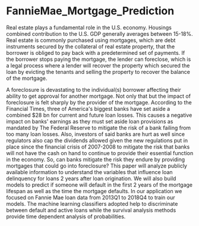 # FannieMae_Mortgage_Prediction
Real estate plays a fundamental role in the U.S. economy. Housings combined contribution to
the U.S. GDP generally averages between 15-18%. Real estate is commonly purchased using
mortgages, which are debt instruments secured by the collateral of real estate property, that
the borrower is obliged to pay back with a predetermined set of payments. If the borrower
stops paying the mortgage, the lender can foreclose, which is a legal process where a lender
will recover the property which secured the loan by evicting the tenants and selling the
property to recover the balance of the mortgage.

A foreclosure is devastating to the individual(s) borrower affecting their ability to get approval
for another mortgage. Not only that but the impact of foreclosure is felt sharply by the provider
of the mortgage. According to the Financial Times, three of America's biggest banks have set
aside a combined $28 bn for current and future loan losses. This causes a negative impact on
banks' earnings as they must set aside loan provisions as mandated by The Federal Reserve to
mitigate the risk of a bank failing from too many loan losses. Also, investors of said banks are
hurt as well since regulators also cap the dividends allowed given the new regulations put in
place since the financial crisis of 2007-2008 to mitigate the risk that banks will not have the
cash on hand to continue to provide their essential function in the economy. So, can banks
mitigate the risk they endure by providing mortgages that could go into foreclosure? This paper
will analyze publicly available information to understand the variables that influence loan
delinquency for loans 2 years after loan origination. We will also build models to predict if
someone will default in the first 2 years of the mortgage lifespan as well as the time the
mortgage defaults. In our application we focused on Fannie Mae loan data from 2013Q1 to
2018Q4 to train our models. The machine learning classifiers adopted help to discriminate
between default and active loans while the survival analysis methods provide time dependent
analysis of probabilities.

